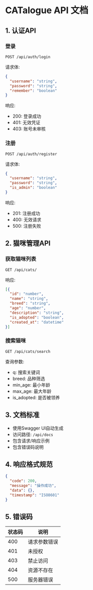 # CATalogue API 文档

## 1. 认证API

### 登录
`POST /api/auth/login`

请求体:
```json
{
  "username": "string",
  "password": "string",
  "remember": "boolean"
}
```

响应:
- 200: 登录成功
- 401: 无效凭证
- 403: 账号未审核

### 注册
`POST /api/auth/register`

请求体:
```json
{
  "username": "string",
  "password": "string",
  "is_admin": "boolean"
}
```

响应:
- 201: 注册成功
- 400: 无效请求
- 500: 注册失败

## 2. 猫咪管理API

### 获取猫咪列表
`GET /api/cats/`

响应:
```json
[{
  "id": "number",
  "name": "string",
  "breed": "string",
  "age": "number",
  "description": "string",
  "is_adopted": "boolean",
  "created_at": "datetime"
}]
```

### 搜索猫咪
`GET /api/cats/search`

查询参数:
- q: 搜索关键词
- breed: 品种筛选
- min_age: 最小年龄
- max_age: 最大年龄
- is_adopted: 是否被领养

## 3. 文档标准
- 使用Swagger UI自动生成
- 访问路径: `/api/docs`
- 包含请求/响应示例
- 包含错误码说明

## 4. 响应格式规范
```json
{
  "code": 200,
  "message": "操作成功",
  "data": {},
  "timestamp": "ISO8601"
}
```

## 5. 错误码
| 状态码 | 说明 |
|--------|------|
| 400 | 请求参数错误 |
| 401 | 未授权 |
| 403 | 禁止访问 |
| 404 | 资源不存在 |
| 500 | 服务器错误 |
